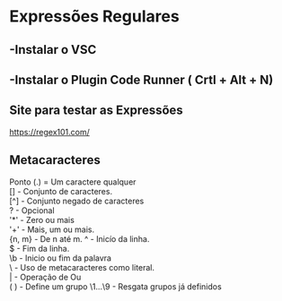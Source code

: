 


# Expressões Regulares   

## -Instalar o VSC   
## -Instalar o Plugin Code Runner ( Crtl + Alt +  N)   


## Site para testar as Expressões  
https://regex101.com/  

## Metacaracteres

Ponto (.) = Um caractere qualquer  
[] - Conjunto de caracteres.  
[^] - Conjunto negado de caracteres  
? - Opcional  
'*' - Zero ou mais  
'+' - Mais, um ou mais.  
{n, m} - De n até m. 
^ - Inicío da linha.  
$ - Fim da linha.  
\b - Inicio ou fim da palavra  
\ - Uso de metacaracteres como literal.  
| - Operação de Ou  
(  ) - Define um grupo 
\1...\9 - Resgata grupos já definidos  


